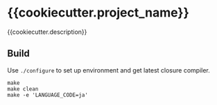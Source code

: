 # {{cookiecutter.project_name}}

{{cookiecutter.description}}

## Build

Use `./configure` to set up environment and get latest closure compiler.

```
make
make clean
make -e 'LANGUAGE_CODE=ja'
```
